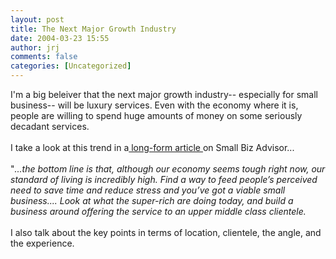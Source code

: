 ```yaml
---
layout: post
title: The Next Major Growth Industry
date: 2004-03-23 15:55
author: jrj
comments: false
categories: [Uncategorized]
---
```

I'm a big beleiver that the next major growth industry-- especially for small business-- will be luxury services. Even with the economy where it is, people are willing to spend huge amounts of money on some seriously decadant services.<br /><br />I take a look at this trend in a<a href="http://www.small-biz-advisor.com/Articles/577.aspx" target="_blank"> long-form article </a>on Small Biz Advisor...<br /><br />"*...the bottom line is that, although our economy seems tough right now, our standard of living is incredibly high. Find a way to feed people’s perceived need to save time and reduce stress and you’ve got a viable small business.... Look at what the super-rich are doing today, and build a business around offering the service to an upper middle class clientele.*<br /><br />I also talk about the key points in terms of location, clientele, the angle, and the experience.
